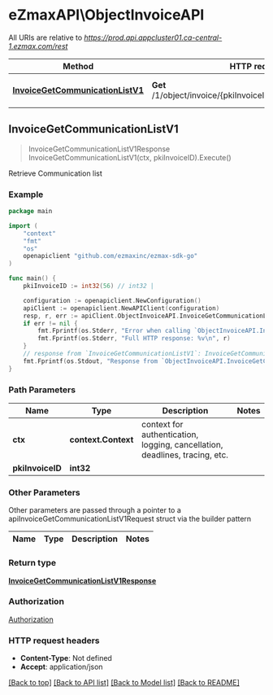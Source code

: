 # eZmaxAPI\ObjectInvoiceAPI

All URIs are relative to *https://prod.api.appcluster01.ca-central-1.ezmax.com/rest*

Method | HTTP request | Description
------------- | ------------- | -------------
[**InvoiceGetCommunicationListV1**](ObjectInvoiceAPI.md#InvoiceGetCommunicationListV1) | **Get** /1/object/invoice/{pkiInvoiceID}/getCommunicationList | Retrieve Communication list



## InvoiceGetCommunicationListV1

> InvoiceGetCommunicationListV1Response InvoiceGetCommunicationListV1(ctx, pkiInvoiceID).Execute()

Retrieve Communication list



### Example

```go
package main

import (
    "context"
    "fmt"
    "os"
    openapiclient "github.com/ezmaxinc/ezmax-sdk-go"
)

func main() {
    pkiInvoiceID := int32(56) // int32 | 

    configuration := openapiclient.NewConfiguration()
    apiClient := openapiclient.NewAPIClient(configuration)
    resp, r, err := apiClient.ObjectInvoiceAPI.InvoiceGetCommunicationListV1(context.Background(), pkiInvoiceID).Execute()
    if err != nil {
        fmt.Fprintf(os.Stderr, "Error when calling `ObjectInvoiceAPI.InvoiceGetCommunicationListV1``: %v\n", err)
        fmt.Fprintf(os.Stderr, "Full HTTP response: %v\n", r)
    }
    // response from `InvoiceGetCommunicationListV1`: InvoiceGetCommunicationListV1Response
    fmt.Fprintf(os.Stdout, "Response from `ObjectInvoiceAPI.InvoiceGetCommunicationListV1`: %v\n", resp)
}
```

### Path Parameters


Name | Type | Description  | Notes
------------- | ------------- | ------------- | -------------
**ctx** | **context.Context** | context for authentication, logging, cancellation, deadlines, tracing, etc.
**pkiInvoiceID** | **int32** |  | 

### Other Parameters

Other parameters are passed through a pointer to a apiInvoiceGetCommunicationListV1Request struct via the builder pattern


Name | Type | Description  | Notes
------------- | ------------- | ------------- | -------------


### Return type

[**InvoiceGetCommunicationListV1Response**](InvoiceGetCommunicationListV1Response.md)

### Authorization

[Authorization](../README.md#Authorization)

### HTTP request headers

- **Content-Type**: Not defined
- **Accept**: application/json

[[Back to top]](#) [[Back to API list]](../README.md#documentation-for-api-endpoints)
[[Back to Model list]](../README.md#documentation-for-models)
[[Back to README]](../README.md)


